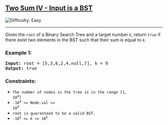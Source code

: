 ## [Two Sum IV - Input is a BST](https://leetcode.com/problems/two-sum-iv-input-is-a-bst)
![Difficulty: Easy](https://img.shields.io/badge/Difficulty-Easy-green)

<hr>
<p>Given the <code>root</code> of a Binary Search Tree and a target number <code>k</code>, return <code>true</code> if there exist two elements in the BST such that their sum is equal to <code>k</code>.</p>

### Example 1:
<pre>
<strong>Input:</strong> root = [5,3,6,2,4,null,7], k = 9
<strong>Output:</strong> true
</pre>

### Constraints:
- <code>The number of nodes in the tree is in the range [1, 10<sup>4</sup>]</code>
- <code>-10<sup>4</sup> &lt;= Node.val &lt;= 10<sup>4</sup></code>
- <code>root is guaranteed to be a valid BST.</code>
- <code>-10<sup>5</sup> &lt;= k &lt;= 10<sup>5</sup></code>
